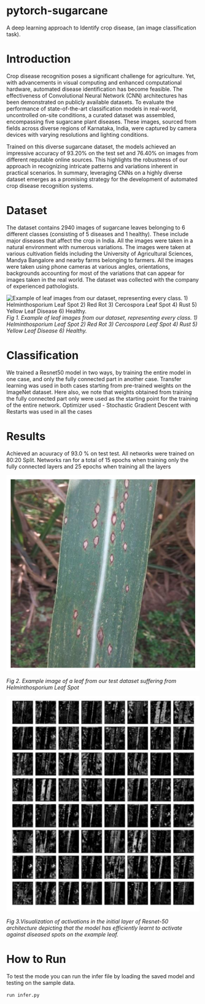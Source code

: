# pytorch-sugarcane
A deep learning approach to Identify crop disease, (an image classification task).

# Introduction

Crop disease recognition poses a significant challenge for agriculture. Yet, with advancements in visual computing and enhanced computational hardware, automated disease identification has become feasible. The effectiveness of Convolutional Neural Network (CNN) architectures has been demonstrated on publicly available datasets. To evaluate the performance of state-of-the-art classification models in real-world, uncontrolled on-site conditions, a curated dataset was assembled, encompassing five sugarcane plant diseases. These images, sourced from fields across diverse regions of Karnataka, India, were captured by camera devices with varying resolutions and lighting conditions.

Trained on this diverse sugarcane dataset, the models achieved an impressive accuracy of 93.20% on the test set and 76.40% on images from different reputable online sources. This highlights the robustness of our approach in recognizing intricate patterns and variations inherent in practical scenarios. In summary, leveraging CNNs on a highly diverse dataset emerges as a promising strategy for the development of automated crop disease recognition systems.

# Dataset

The dataset contains 2940 images of sugarcane leaves belonging to 6 different classes
(consisting of 5 diseases and 1 healthy). These include major diseases that affect the crop in India.
All the images were taken in a natural environment with numerous variations. The images were
taken at various cultivation fields including the University of Agricultural Sciences, Mandya
Bangalore and nearby farms belonging to farmers. All the images were taken using phone cameras
at various angles, orientations, backgrounds accounting for most of the variations that can appear
for images taken in the real world. The dataset was collected with the company of experienced
pathologists.

![Example of leaf images from our dataset, representing every class. 1) Helminthosporium
Leaf Spot 2) Red Rot 3) Cercospora Leaf Spot 4) Rust 5) Yellow Leaf Disease 6) Healthy.
](data/dataset_sample.png)
_Fig 1. Example of leaf images from our dataset, representing every class. 1) Helminthosporium
Leaf Spot 2) Red Rot 3) Cercospora Leaf Spot 4) Rust 5) Yellow Leaf Disease 6) Healthy._



# Classification

We trained a Resnet50 model in two ways, by training the entire model in one case,
and only the fully connected part in another case. Transfer learning was used in both cases starting
from pre-trained weights on the ImageNet dataset. Here also, we note that weights obtained from
training the fully connected part only were used as the starting point for the training of the entire
network. Optimizer used - Stochastic Gradient Descent with Restarts was used in all the cases


# Results
Achieved an acuuracy of 93.0 % on test test. All networks were trained on 80:20 Split.
Networks ran for a total of 15 epochs when training only the fully connected layers and 25 epochs when training all the layers

![Fig.2](data/leaf.png)
 
 _Fig 2. Example image of a leaf from our test dataset suffering from Helminthosporium Leaf Spot_

 
![Visualization of activations in the initial layer of Resnet-50 architecture depicting that the model has efficiently learnt to activate against diseased spots on the example leaf. ](data/activations.png)

_Fig 3.Visualization of activations in the initial layer of Resnet-50 architecture depicting that the model has efficiently learnt to activate against diseased spots on the example leaf._


# How to Run

To test the mode you can run the infer file by loading the saved model and testing on the sample data.

`run infer.py`
